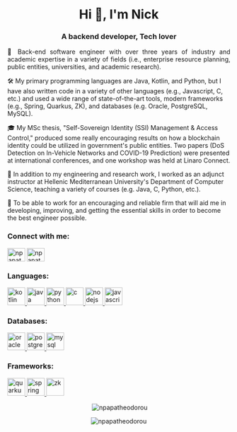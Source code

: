 <h1 align="center">Hi 👋, I'm Nick</h1>
<h3 align="center">A backend developer, Tech lover</h3>

<p style="text-align: justify;text-justify: inter-word;">
📌 Back-end software engineer with over three years of industry and academic expertise in a variety of fields (i.e., enterprise resource planning, public entities, universities, and academic research).

🛠️ My primary programming languages are Java, Kotlin, and Python, but I have also written code in a variety of other languages (e.g., Javascript, C,  etc.) and used a wide range of state-of-the-art tools, modern frameworks (e.g., Spring, Quarkus, ZK), and databases (e.g. Oracle, PostgreSQL, MySQL).

🎓 My MSc thesis, "Self-Sovereign Identity (SSI) Management & Access Control," produced some really encouraging results on how a blockchain identity could be utilized in government's public entities. Two papers (DoS Detection on In-Vehicle Networks and COVID-19 Prediction) were presented at international conferences, and one workshop was held at Linaro Connect.

💼 In addition to my engineering and research work, I worked as an adjunct instructor at Hellenic Mediterranean University's Department of Computer Science, teaching a variety of courses (e.g. Java, C, Python, etc.).

🎯 To be able to work for an encouraging and reliable firm that will aid me in developing, improving, and getting the essential skills in order to become the best engineer possible.
</p>

<h3 align="left">Connect with me:</h3>
<p align="left">
<a href="https://twitter.com/n_papatheodorou" target="blank"><img align="center" src="https://img.icons8.com/color/344/twitter--v1.png" alt="npapatheodorou" height="30" width="40" /></a>
<a href="https://linkedin.com/in/npapatheodorou" target="blank"><img align="center" src="https://img.icons8.com/color/344/linkedin-2--v1.png" alt="npapatheodorou" height="30" width="40" /></a>

<h3 align="left">Languages:</h3>
<p align="left"> 
<a href="https://kotlinlang.org/" target="_blank"> <img src="https://img.icons8.com/color/452/kotlin.png" alt="kotlin" width="40" height="40"/> </a>
<a href="https://www.java.com/en/" target="_blank"> <img src="https://img.icons8.com/color/344/java-coffee-cup-logo--v1.png" alt="java" width="40" height="40"/> </a>
<a href="https://www.python.org" target="_blank"> <img src="https://img.icons8.com/color/344/python--v1.png" alt="python" width="40" height="40"/> </a>
<a href="https://www.cprogramming.com/" target="_blank"> <img src="https://img.icons8.com/color/344/c-programming.png" alt="c" width="40" height="40"/> </a>
<a href="https://nodejs.org" target="_blank"> <img src="https://img.icons8.com/fluency/344/node-js.png" alt="nodejs" width="40" height="40"/> </a> 
<a href="https://www.javascript.com/" target="_blank"> <img src="https://img.icons8.com/color/344/javascript--v1.png" alt="javascript" width="40" height="40"/> </a>
</p>

<h3 align="left">Databases:</h3>
<a href="https://www.oracle.com/database/" target="_blank"> <img src="https://m.media-amazon.com/images/I/41QodfboFdL.png" alt="oracle" width="40" height="40"/> </a> 
<a href="https://www.postgresql.org/" target="_blank"> <img src="https://upload.wikimedia.org/wikipedia/commons/thumb/2/29/Postgresql_elephant.svg/310px-Postgresql_elephant.svg.png" alt="postgresql" width="40" height="40"/> </a> 
<a href="https://www.mysql.com/" target="_blank"> <img src="https://bobcares.com/wp-content/uploads/2022/06/mysql.png" alt="mysql" width="40" height="40"/> </a> 

<h3 align="left">Frameworks:</h3>
<a href="https://quarkus.io/" target="_blank"> <img src="https://plugins.jetbrains.com/files/13234/177186/icon/pluginIcon.svg" alt="quarkus" width="40" height="40"/> </a> 
<a href="https://spring.io/" target="_blank"> <img src="https://spring.io/images/spring-initializr-4291cc0115eb104348717b82161a81de.svg" alt="spring" width="40" height="40"/> </a> 
<a href="https://www.zkoss.org/" target="_blank"> <img src="https://pbs.twimg.com/profile_images/1370461773/ZK_new_logo_400x400.png" alt="zk" width="40" height="40"/> </a> 

<br>
<p align="center">&nbsp;<img align="center" src="https://github-readme-stats.vercel.app/api?username=npapatheodorou&show_icons=true&locale=en" alt="npapatheodorou" /></p>
<p align="center"><img align="center" src="https://github-readme-streak-stats.herokuapp.com/?user=npapatheodorou&" alt="npapatheodorou" /></p>
